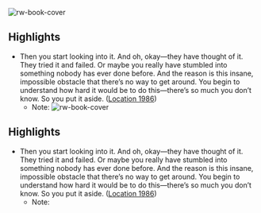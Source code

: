 ![rw-book-cover](https://m.media-amazon.com/images/I/51mHlPBgN0L._SY160.jpg)

## Highlights
- Then you start looking into it. And oh, okay—they have thought of it. They tried it and failed. Or maybe you really have stumbled into something nobody has ever done before. And the reason is this insane, impossible obstacle that there’s no way to get around. You begin to understand how hard it would be to do this—there’s so much you don’t know. So you put it aside. ([Location 1986](https://readwise.io/to_kindle?action=open&asin=B0B2L3X4J1&location=1986))
    - Note: 
![rw-book-cover](https://m.media-amazon.com/images/I/51mHlPBgN0L._SY160.jpg)

## Highlights
- Then you start looking into it. And oh, okay—they have thought of it. They tried it and failed. Or maybe you really have stumbled into something nobody has ever done before. And the reason is this insane, impossible obstacle that there’s no way to get around. You begin to understand how hard it would be to do this—there’s so much you don’t know. So you put it aside. ([Location 1986](https://readwise.io/to_kindle?action=open&asin=B0B2L3X4J1&location=1986))
    - Note: 
